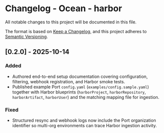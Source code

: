 # Changelog - Ocean - harbor

All notable changes to this project will be documented in this file.

The format is based on [Keep a Changelog](https://keepachangelog.com/en/1.0.0/),
and this project adheres to [Semantic Versioning](https://semver.org/spec/v2.0.0.html).

<!-- towncrier release notes start -->
## [0.2.0] - 2025-10-14

### Added
- Authored end-to-end setup documentation covering configuration, filtering, webhook registration, and Harbor smoke tests.
- Published example Port `config.yaml` (`examples/config.sample.yaml`) together with Harbor blueprints (`harborProject`, `harborRepository`, `harborArtifact`, `harborUser`) and the matching mapping file for ingestion.

### Fixed
- Structured resync and webhook logs now include the Port organization identifier so multi-org environments can trace Harbor ingestion activity.
